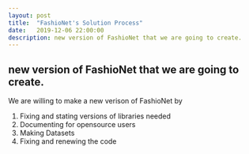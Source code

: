 ```yaml
---
layout: post
title:  "FashioNet's Solution Process"
date:   2019-12-06 22:00:00
description: new version of FashioNet that we are going to create.
---
```


## new version of FashioNet that we are going to create.

We are willing to make a new verison of FashioNet by  

1. Fixing and stating versions of libraries needed
1. Documenting for opensource users
1. Making Datasets
1. Fixing and renewing the code